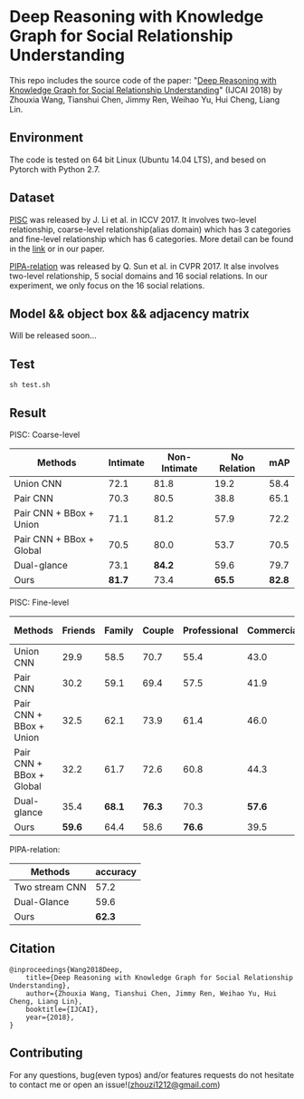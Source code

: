 # Deep Reasoning with Knowledge Graph for Social Relationship Understanding

This repo includes the source code of the paper: "[Deep Reasoning with Knowledge Graph for Social Relationship Understanding](https://arxiv.org/abs/1807.00504)" (IJCAI 2018) by Zhouxia Wang, Tianshui Chen, Jimmy Ren, Weihao Yu, Hui Cheng, Liang Lin.

## Environment

The code is tested on 64 bit Linux (Ubuntu 14.04 LTS), and besed on Pytorch with Python 2.7.

## Dataset
[PISC](https://zenodo.org/record/1059155#.WznPu_F97CI) was released by J. Li et al. in ICCV 2017. It involves two-level relationship, coarse-level relationship(alias domain) which has 3 categories and fine-level relationship which has 6 categories. More detail can be found in the [link](https://zenodo.org/record/1059155#.WznPu_F97CI) or in our paper.

[PIPA-relation](https://www.mpi-inf.mpg.de/departments/computer-vision-and-multimodal-computing/research/human-activity-recognition/social-relation-recognition/) was released by Q. Sun et al. in CVPR 2017. It alse involves two-level relationship, 5 social domains and 16 social relations. In our experiment, we only focus on the 16 social relations.

## Model && object box && adjacency matrix
Will be released soon...

## Test

    sh test.sh
    
## Result

PISC: Coarse-level

Methods|Intimate|Non-Intimate|No Relation|mAP
-|-|-|-|-
Union CNN  | 72.1 | 81.8 | 19.2| 58.4
Pair CNN  | 70.3 | 80.5 | 38.8 | 65.1
Pair CNN + BBox + Union  | 71.1 | 81.2 | 57.9 | 72.2
Pair CNN + BBox + Global | 70.5 | 80.0 | 53.7 | 70.5
Dual-glance | 73.1 | **84.2** | 59.6 | 79.7 | 35.4 | 79.7
Ours | **81.7** | 73.4 | **65.5** | **82.8**

PISC: Fine-level

Methods|Friends|Family|Couple|Professional|Commercial|No Relation|mAP
-|-|-|-|-|-|-|-
Union CNN | 29.9 | 58.5 | 70.7 | 55.4 | 43.0 | 19.6 | 43.5
Pair CNN  | 30.2 | 59.1 | 69.4 | 57.5 | 41.9 | 34.2 | 48.2
Pair CNN + BBox + Union  | 32.5 | 62.1 | 73.9 | 61.4 | 46.0 | 52.1 | 56.9
Pair CNN + BBox + Global | 32.2 | 61.7 | 72.6 | 60.8 | 44.3 | 51.0 | 54.6
Dual-glance | 35.4 | **68.1** | **76.3** | 70.3 | **57.6** | 60.9 | 63.2
Ours | **59.6** | 64.4 | 58.6 | **76.6** | 39.5 | **67.7** | **68.7**

PIPA-relation: 

Methods   | accuracy 
-|-
Two stream CNN | 57.2
Dual-Glance | 59.6 
Ours  | **62.3**

## Citation
    @inproceedings{Wang2018Deep,
        title={Deep Reasoning with Knowledge Graph for Social Relationship Understanding},
        author={Zhouxia Wang, Tianshui Chen, Jimmy Ren, Weihao Yu, Hui Cheng, Liang Lin},
        booktitle={IJCAI},
        year={2018},
    }

## Contributing
For any questions, bug(even typos) and/or features requests do not hesitate to contact me or open an issue!(zhouzi1212@gmail.com)
